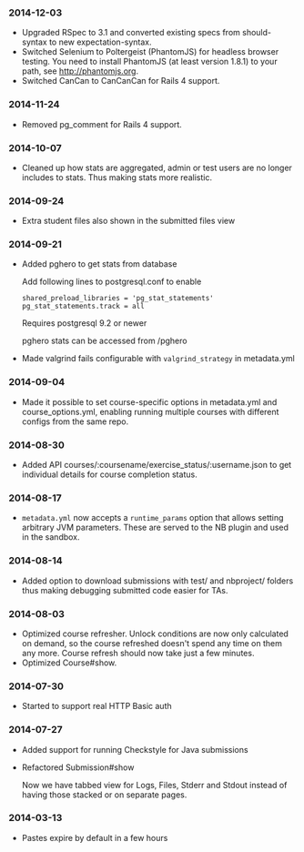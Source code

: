 ### 2014-12-03

* Upgraded RSpec to 3.1 and converted existing specs from should-syntax to new expectation-syntax.
* Switched Selenium to Poltergeist (PhantomJS) for headless browser testing. You need to install PhantomJS (at least version 1.8.1) to your path, see http://phantomjs.org.
* Switched CanCan to CanCanCan for Rails 4 support.

### 2014-11-24

* Removed pg_comment for Rails 4 support.

### 2014-10-07

* Cleaned up how stats are aggregated, admin or test users are no longer
  includes to stats. Thus making stats more realistic.

### 2014-09-24

* Extra student files also shown in the submitted files view

### 2014-09-21

* Added pghero to get stats from database

    Add following lines to postgresql.conf to enable
    ```
    shared_preload_libraries = 'pg_stat_statements'
    pg_stat_statements.track = all
    ```
    Requires postgresql 9.2 or newer

    pghero stats can be accessed from /pghero

* Made valgrind fails configurable with `valgrind_strategy` in
  metadata.yml

### 2014-09-04

* Made it possible to set course-specific options in metadata.yml and course_options.yml,
  enabling running multiple courses with different configs from the same repo.

### 2014-08-30

* Added API courses/:coursename/exercise_status/:username.json to get
  individual details for course completion status.

### 2014-08-17

* `metadata.yml` now accepts a `runtime_params` option that allows setting arbitrary JVM parameters.
  These are served to the NB plugin and used in the sandbox.

### 2014-08-14

* Added option to download submissions with test/ and nbproject/ folders
  thus making debugging submitted code easier for TAs.

### 2014-08-03

* Optimized course refresher. Unlock conditions are now only calculated on demand,
  so the course refreshed doesn't spend any time on them any more.
  Course refresh should now take just a few minutes.
* Optimized Course#show.

### 2014-07-30

* Started to support real HTTP Basic auth

### 2014-07-27

* Added support for running Checkstyle for Java submissions
* Refactored Submission#show

  Now we have tabbed view for Logs, Files, Stderr and Stdout instead of having
  those stacked or on separate pages.

### 2014-03-13

* Pastes expire by default in a few hours
